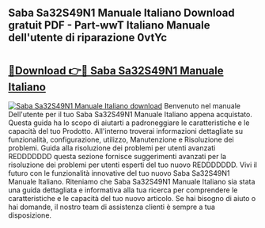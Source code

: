## Saba Sa32S49N1 Manuale Italiano Download gratuit PDF - Part-wwT Italiano Manuale dell'utente di riparazione 0vtYc

# <h2><a href="http://dff3mi.blite.top/?on=Saba+Sa32S49N1+Manuale+Italiano">🔗Download 👉🔴 Saba Sa32S49N1 Manuale Italiano</a></h2>

[![Saba Sa32S49N1 Manuale Italiano download](https://i.imgur.com/lujVjoI.png)](http://dff3mi.blite.top/?on=Saba+Sa32S49N1+Manuale+Italiano)
Benvenuto nel manuale Dell'utente per il tuo Saba Sa32S49N1 Manuale Italiano appena acquistato. Questa guida ha lo scopo di aiutarti a padroneggiare le caratteristiche e le capacità del tuo Prodotto. All'interno troverai informazioni dettagliate su funzionalità, configurazione, utilizzo, Manutenzione e Risoluzione dei problemi. Guida alla risoluzione dei problemi per utenti avanzati REDDDDDDD questa sezione fornisce suggerimenti avanzati per la risoluzione dei problemi per utenti esperti del tuo nuovo REDDDDDDD. Vivi il futuro con le funzionalità innovative del tuo nuovo Saba Sa32S49N1 Manuale Italiano. Riteniamo che Saba Sa32S49N1 Manuale Italiano sia stata una guida dettagliata e informativa alla tua ricerca per comprendere le caratteristiche e le capacità del tuo nuovo articolo. Se hai bisogno di aiuto o hai domande, il nostro team di assistenza clienti è sempre a tua disposizione.
